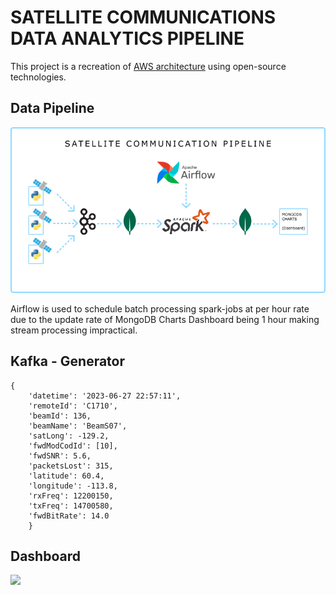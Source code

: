 # SATELLITE COMMUNICATIONS DATA ANALYTICS PIPELINE

This project is a recreation of [AWS architecture](https://aws.amazon.com/blogs/publicsector/creating-satellite-communications-data-analytics-pipelines-aws-serverless-technologies/) using open-source technologies.

## Data Pipeline
![](https://github.com/PrathameshTanavade/Data-Engineering/blob/master/Data-Pipelines/satellite-communications-data-analytics-pipeline/media/figure1.png)


Airflow is used to schedule batch processing spark-jobs at per hour rate due to the update rate of MongoDB Charts Dashboard being 1 hour making stream processing impractical.

## Kafka - Generator
```
{
    'datetime': '2023-06-27 22:57:11', 
    'remoteId': 'C1710',
    'beamId': 136,
    'beamName': 'BeamS07', 
    'satLong': -129.2, 
    'fwdModCodId': [10], 
    'fwdSNR': 5.6, 
    'packetsLost': 315, 
    'latitude': 60.4, 
    'longitude': -113.8, 
    'rxFreq': 12200150, 
    'txFreq': 14700580, 
    'fwdBitRate': 14.0
    }
```

## Dashboard
![](/media/Prathamesh's%20Dashboard.png)